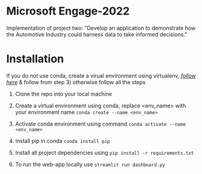 # Microsoft Engage-2022
Implementation of project two: "Develop an application to demonstrate how the Automotive Industry could harness data to take informed decisions."

# Installation
If you do not use conda, create a virual environment using virtualenv, *[follow here](https://docs.python.org/3/library/venv.html)*
& follow from step 3) otherwise follow all the steps
1) Clone the repo into your local machine
2) Create a virtual environment using conda, replace <env_name> with your environment name
```conda create --name <env_name>```

3) Activate conda environment using command
```conda activate --name <env_name>```

4) Install pip in conda
```conda install pip```

5) Install all project dependencies using 
```pip install -r requirements.txt```

6) To run the web-app locally use 
```streamlit run dashboard.py```

